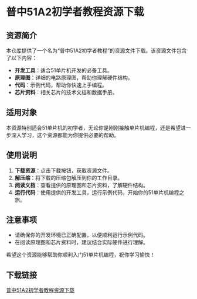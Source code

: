 # 普中51A2初学者教程资源下载

## 资源简介

本仓库提供了一个名为“普中51A2初学者教程”的资源文件下载。该资源文件包含了以下内容：

- **开发工具**：适合51单片机开发的必备工具。
- **原理图**：详细的电路原理图，帮助你理解硬件结构。
- **代码**：示例代码，帮助你快速上手编程。
- **芯片资料**：相关芯片的技术文档和数据手册。

## 适用对象

本资源特别适合51单片机的初学者，无论你是刚刚接触单片机编程，还是希望进一步深入学习，这个资源都能为你提供必要的帮助。

## 使用说明

1. **下载资源**：点击下载按钮，获取资源文件。
2. **解压缩**：将下载的压缩包解压到你的工作目录。
3. **阅读文档**：查看提供的原理图和芯片资料，了解硬件结构。
4. **运行代码**：使用提供的开发工具，运行示例代码，开始你的51单片机编程之旅。

## 注意事项

- 请确保你的开发环境已正确配置，以便顺利运行示例代码。
- 在阅读原理图和芯片资料时，建议结合实际硬件进行理解。

希望这个资源能够帮助你顺利入门51单片机编程，祝你学习愉快！

## 下载链接

[普中51A2初学者教程资源下载](https://pan.quark.cn/s/b6a0eb6ea738)